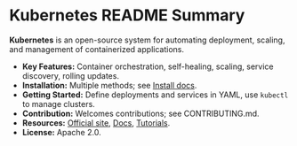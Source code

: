 # Kubernetes README Summary

**Kubernetes** is an open-source system for automating deployment, scaling, and management of containerized applications.

- **Key Features:** Container orchestration, self-healing, scaling, service discovery, rolling updates.
- **Installation:** Multiple methods; see [Install docs](https://kubernetes.io/docs/setup/).
- **Getting Started:** Define deployments and services in YAML, use `kubectl` to manage clusters.
- **Contribution:** Welcomes contributions; see CONTRIBUTING.md.
- **Resources:** [Official site](https://kubernetes.io/), [Docs](https://kubernetes.io/docs/), [Tutorials](https://kubernetes.io/docs/tutorials/).
- **License:** Apache 2.0.
